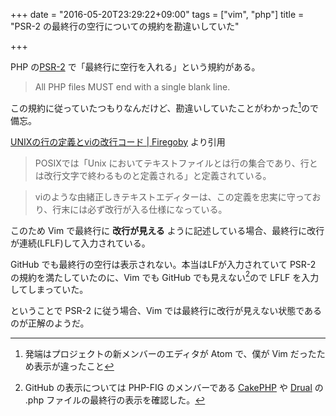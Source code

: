 +++
date = "2016-05-20T23:29:22+09:00"
tags = ["vim", "php"]
title = "PSR-2 の最終行の空行についての規約を勘違いしていた"

+++

PHP の[PSR-2](http://www.php-fig.org/psr/psr-2/) で「最終行に空行を入れる」という規約がある。

<!--more-->

> All PHP files MUST end with a single blank line.

この規約に従っていたつもりなんだけど、勘違いしていたことがわかった[^1]ので備忘。

[UNIXの行の定義とviの改行コード | Firegoby](https://firegoby.jp/archives/2391) より引用

> POSIXでは「Unix においてテキストファイルとは行の集合であり、行とは改行文字で終わるものと定義される」と定義されている。

> viのような由緒正しきテキストエディターは、この定義を忠実に守っており、行末には必ず改行が入る仕様になっている。

このため Vim で最終行に __改行が見える__ ように記述している場合、最終行に改行が連続(LFLF)して入力されている。

GitHub でも最終行の空行は表示されない。本当はLFが入力されていて PSR-2 の規約を満たしていたのに、Vim でも GitHub でも見えない[^2]ので LFLF を入力してしまっていた。

ということで PSR-2 に従う場合、Vim では最終行に改行が見えない状態であるのが正解のようだ。

[^1]: 発端はプロジェクトの新メンバーのエディタが Atom で、僕が Vim だったため表示が違ったこと
[^2]: GitHub の表示については PHP-FIG のメンバーである [CakePHP](https://github.com/cakephp/cakephp/blob/master/src/Collection/Collection.php#L101) や [Drual](https://github.com/drupal/drupal/blob/8.1.x/core/lib/Drupal.php#L724) の .php ファイルの最終行の表示を確認した。

